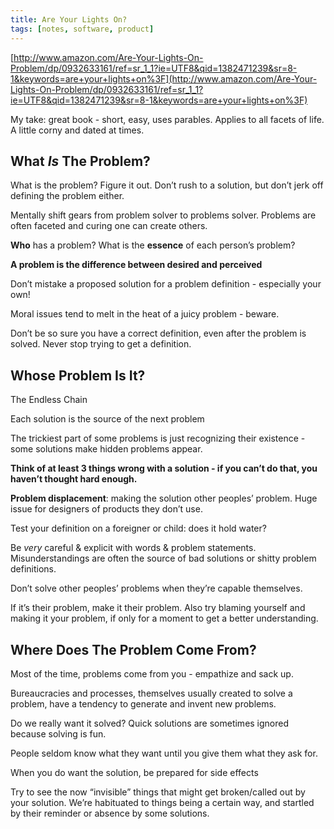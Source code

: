 ```yaml
---
title: Are Your Lights On?
tags: [notes, software, product]
---
```


[http://www.amazon.com/Are-Your-Lights-On-Problem/dp/0932633161/ref=sr_1_1?ie=UTF8&qid=1382471239&sr=8-1&keywords=are+your+lights+on%3F](http://www.amazon.com/Are-Your-Lights-On-Problem/dp/0932633161/ref=sr_1_1?ie=UTF8&qid=1382471239&sr=8-1&keywords=are+your+lights+on%3F)

My take: great book - short, easy, uses parables. Applies to all facets of life. A little corny and dated at times.

## What *Is* The Problem?

What is the problem? Figure it out. Don’t rush to a solution, but don’t jerk off defining the problem either.

Mentally shift gears from problem solver to problems solver. Problems are often faceted and curing one can create others.

**Who** has a problem? What is the **essence** of each person’s problem?

**A problem is the difference between desired and perceived**

Don’t mistake a proposed solution for a problem definition - especially your own!

Moral issues tend to melt in the heat of a juicy problem - beware.

Don’t be so sure you have a correct definition, even after the problem is solved. Never stop trying to get a definition.

## Whose Problem Is It?

The Endless Chain

Each solution is the source of the next problem

The trickiest part of some problems is just recognizing their existence - some solutions make hidden problems appear.

**Think of at least 3 things wrong with a solution - if you can’t do that, you haven’t thought hard enough.**

**Problem displacement**: making the solution other peoples’ problem. Huge issue for designers of products they don’t use.

Test your definition on a foreigner or child: does it hold water?

Be *very* careful & explicit with words & problem statements. Misunderstandings are often the source of bad solutions or shitty problem definitions.

Don’t solve other peoples’ problems when they’re capable themselves.

If it’s their problem, make it their problem. Also try blaming yourself and making it your problem, if only for a moment to get a better understanding.

## Where Does The Problem Come From?

Most of the time, problems come from you - empathize and sack up.

Bureaucracies and processes, themselves usually created to solve a problem, have a tendency to generate and invent new problems.

Do we really want it solved? Quick solutions are sometimes ignored because solving is fun.

People seldom know what they want until you give them what they ask for.

When you do want the solution, be prepared for side effects

Try to see the now “invisible” things that might get broken/called out by your solution. We’re habituated to things being a certain way, and startled by their reminder or absence by some solutions.
